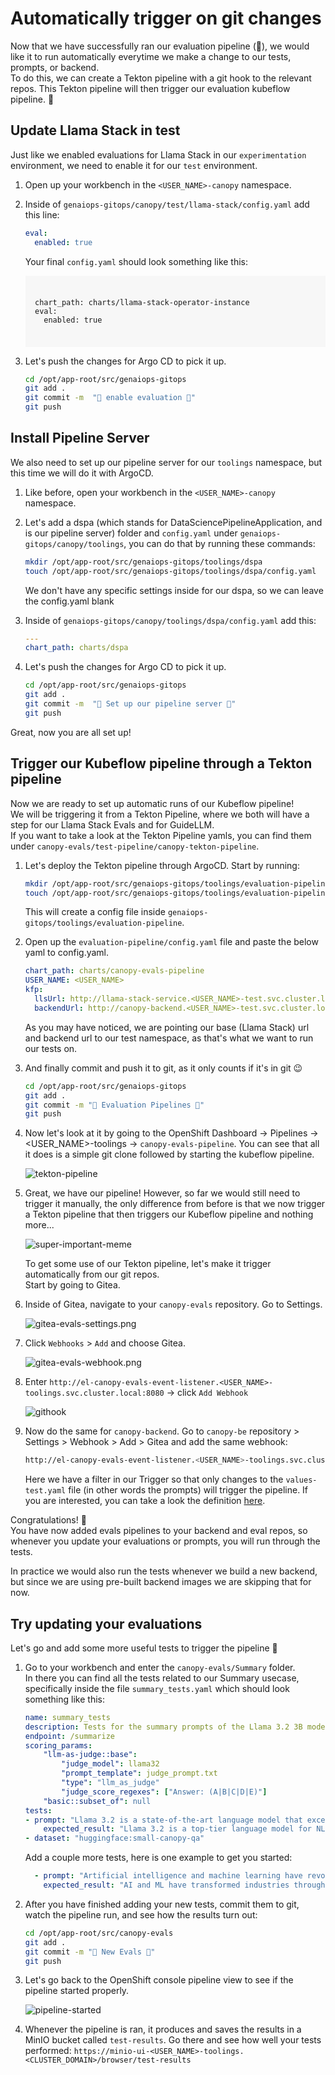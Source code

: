 # Automatically trigger on git changes

Now that we have successfully ran our evaluation pipeline (🎉), we would like it to run automatically everytime we make a change to our tests, prompts, or backend.  
To do this, we can create a Tekton pipeline with a git hook to the relevant repos. This Tekton pipeline will then trigger our evaluation kubeflow pipeline. 🔗

## Update Llama Stack in test

Just like we enabled evaluations for Llama Stack in our `experimentation` environment, we need to enable it for our `test` environment.

1. Open up your workbench in the `<USER_NAME>-canopy` namespace.

2. Inside of `genaiops-gitops/canopy/test/llama-stack/config.yaml` add this line:

    ```yaml
    eval:
      enabled: true
    ```

    Your final `config.yaml` should look something like this:

    <div class="highlight" style="background: #f7f7f7; overflow-x: auto; padding: 8px;">
    <pre><code class="language-yaml"> 
    chart_path: charts/llama-stack-operator-instance
    eval:
      enabled: true
    </code></pre>
    </div>

3. Let's push the changes for Argo CD to pick it up.

    ```bash
    cd /opt/app-root/src/genaiops-gitops
    git add .
    git commit -m  "🤔 enable evaluation 🤔"
    git push 
    ```

## Install Pipeline Server

We also need to set up our pipeline server for our `toolings` namespace, but this time we will do it with ArgoCD.

1. Like before, open your workbench in the `<USER_NAME>-canopy` namespace.

2. Let's add a dspa (which stands for DataSciencePipelineApplication, and is our pipeline server) folder and `config.yaml` under `genaiops-gitops/canopy/toolings`, you can do that by running these commands:

    ```bash
    mkdir /opt/app-root/src/genaiops-gitops/toolings/dspa
    touch /opt/app-root/src/genaiops-gitops/toolings/dspa/config.yaml
    ```
    We don't have any specific settings inside for our dspa, so we can leave the config.yaml blank

3. Inside of `genaiops-gitops/canopy/toolings/dspa/config.yaml` add this:
    ```yaml
    ---
    chart_path: charts/dspa
    ```

4. Let's push the changes for Argo CD to pick it up.

    ```bash
    cd /opt/app-root/src/genaiops-gitops
    git add .
    git commit -m  "🪈 Set up our pipeline server 🪈"
    git push 
    ```

Great, now you are all set up!  

## Trigger our Kubeflow pipeline through a Tekton pipeline

Now we are ready to set up automatic runs of our Kubeflow pipeline!  
We will be triggering it from a Tekton Pipeline, where we both will have a step for our Llama Stack Evals and for GuideLLM.  
If you want to take a look at the Tekton Pipeline yamls, you can find them under `canopy-evals/test-pipeline/canopy-tekton-pipeline`.

1. Let's deploy the Tekton pipeline through ArgoCD. Start by running: 

    ```bash
    mkdir /opt/app-root/src/genaiops-gitops/toolings/evaluation-pipeline
    touch /opt/app-root/src/genaiops-gitops/toolings/evaluation-pipeline/config.yaml
    ```
    This will create a config file inside `genaiops-gitops/toolings/evaluation-pipeline`.

2. Open up the `evaluation-pipeline/config.yaml` file and paste the below yaml to config.yaml.

    ```yaml
    chart_path: charts/canopy-evals-pipeline
    USER_NAME: <USER_NAME>
    kfp:
      llsUrl: http://llama-stack-service.<USER_NAME>-test.svc.cluster.local:8321
      backendUrl: http://canopy-backend.<USER_NAME>-test.svc.cluster.local:8000
    ```

    As you may have noticed, we are pointing our base (Llama Stack) url and backend url to our test namespace, as that's what we want to run our tests on.

3. And finally commit and push it to git, as it only counts if it's in git 😉

    ```bash
    cd /opt/app-root/src/genaiops-gitops
    git add .
    git commit -m "🚄 Evaluation Pipelines 🚄"
    git push
    ```

4. Now let's look at it by going to the OpenShift Dashboard -> Pipelines -> <USER_NAME>-toolings -> `canopy-evals-pipeline`. You can see that all it does is a simple git clone followed by starting the kubeflow pipeline.  

    ![tekton-pipeline](images/tekton-pipeline.png)

5. Great, we have our pipeline! However, so far we would still need to trigger it manually, the only difference from before is that we now trigger a Tekton pipeline that then triggers our Kubeflow pipeline and nothing more...

    ![super-important-meme](images/super-important-meme.jpg)

    To get some use of our Tekton pipeline, let's make it trigger automatically from our git repos.  
    Start by going to Gitea.

6. Inside of Gitea, navigate to your `canopy-evals` repository. Go to Settings.

    ![gitea-evals-settings.png](./images/gitea-evals-settings.png)

7. Click `Webhooks` > `Add` and choose Gitea.

    ![gitea-evals-webhook.png](./images/gitea-evals-webhook.png)

8. Enter `http://el-canopy-evals-event-listener.<USER_NAME>-toolings.svc.cluster.local:8080` -> click `Add Webhook`

    ![githook](images/githook.png)

9. Now do the same for `canopy-backend`. Go to `canopy-be` repository > Settings > Webhook > Add > Gitea and add the same webhook:

    ```bash
    http://el-canopy-evals-event-listener.<USER_NAME>-toolings.svc.cluster.local:8080
    ```

    Here we have a filter in our Trigger so that only changes to the `values-test.yaml` file (in other words the prompts) will trigger the pipeline. If you are interested, you can take a look the definition [here](https://github.com/rhoai-genaiops/genaiops-helmcharts/blob/main/charts/canopy-evals-pipeline/templates/triggers/triggers.yaml#L54).


Congratulations! 🎉  
You have now added evals pipelines to your backend and eval repos, so whenever you update your evaluations or prompts, you will run through the tests.

In practice we would also run the tests whenever we build a new backend, but since we are using pre-built backend images we are skipping that for now.

## Try updating your evaluations

Let's go and add some more useful tests to trigger the pipeline 🧪

1. Go to your workbench and enter the `canopy-evals/Summary` folder.  
    In there you can find all the tests related to our Summary usecase, specifically inside the file `summary_tests.yaml` which should look something like this:
    ```yaml
    name: summary_tests
    description: Tests for the summary prompts of the Llama 3.2 3B model.
    endpoint: /summarize
    scoring_params:
        "llm-as-judge::base":
            "judge_model": llama32
            "prompt_template": judge_prompt.txt
            "type": "llm_as_judge"
            "judge_score_regexes": ["Answer: (A|B|C|D|E)"]
        "basic::subset_of": null
    tests:
    - prompt: "Llama 3.2 is a state-of-the-art language model that excels in various natural language processing tasks, including summarization, translation, and question answering."
        expected_result: "Llama 3.2 is a top-tier language model for NLP tasks."
    - dataset: "huggingface:small-canopy-qa"
    ```

    Add a couple more tests, here is one example to get you started:
    ```yaml
      - prompt: "Artificial intelligence and machine learning have revolutionized numerous industries in recent years. From healthcare diagnostics that can detect diseases earlier than human doctors, to autonomous vehicles that promise safer transportation, to recommendation systems that personalize our digital experiences, AI technologies are becoming increasingly sophisticated. However, these advances also bring challenges including ethical concerns about bias in algorithms, job displacement due to automation, and the need for robust data privacy protections."
        expected_result: "AI and ML have transformed industries through healthcare diagnostics, autonomous vehicles, and recommendation systems, but also raise concerns about bias, job displacement, and privacy."
    ```

2. After you have finished adding your new tests, commit them to git, watch the pipeline run, and see how the results turn out:
    ```bash
    cd /opt/app-root/src/canopy-evals
    git add .
    git commit -m "📖 New Evals 📖"
    git push
    ```
3. Let's go back to the OpenShift console pipeline view to see if the pipeline started properly.  

    ![pipeline-started](images/pipeline-started.png)

4. Whenever the pipeline is ran, it produces and saves the results in a MinIO bucket called `test-results`. Go there and see how well your tests performed: `https://minio-ui-<USER_NAME>-toolings.<CLUSTER_DOMAIN>/browser/test-results`